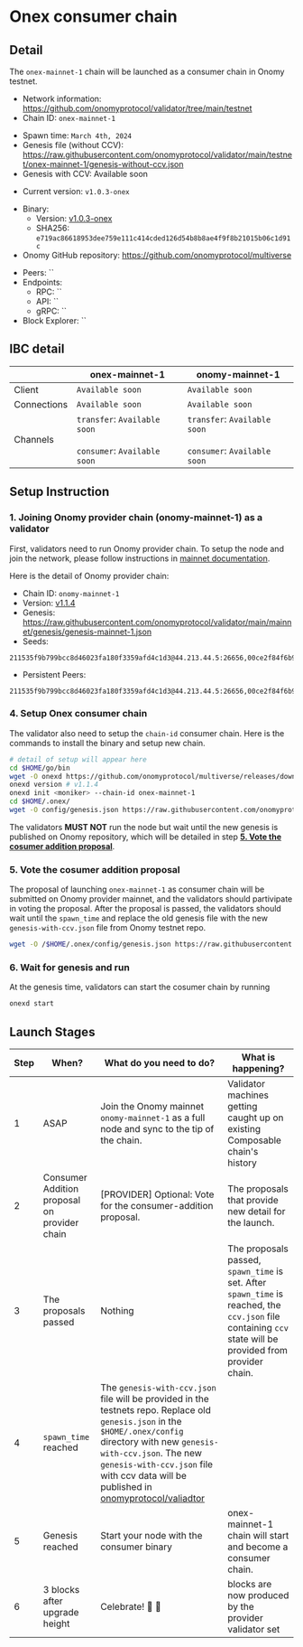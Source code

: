 # Onex consumer chain

## Detail

The `onex-mainnet-1` chain will be launched as a consumer chain in Onomy testnet.

- Network information: https://github.com/onomyprotocol/validator/tree/main/testnet
- Chain ID: `onex-mainnet-1`
* Spawn time: `March 4th, 2024`
* Genesis file (without CCV): https://raw.githubusercontent.com/onomyprotocol/validator/main/testnet/onex-mainnet-1/genesis-without-ccv.json
* Genesis with CCV: Available soon
- Current version: `v1.0.3-onex`
* Binary: 
   * Version: [v1.0.3-onex](https://github.com/onomyprotocol/multiverse/releases/tag/v1.0.3-onex)
   * SHA256: `e719ac86618953dee759e111c414cded126d54b8b8ae4f9f8b21015b06c1d91c`
* Onomy GitHub repository: https://github.com/onomyprotocol/multiverse
- Peers: ``
- Endpoints: 
    - RPC: ``
    - API: ``
    - gRPC: ``
- Block Explorer: ``

## IBC detail
| | onex-mainnet-1 | onomy-mainnet-1 |
|-------------|---------------------|-----------------|
|Client |`Available soon`| `Available soon`|
|Connections | `Available soon` | `Available soon` |
|Channels | `transfer`: `Available soon` <br/><br/> `consumer`: `Available soon` | `transfer`: `Available soon` <br/><br/> `consumer`: `Available soon` |

## Setup Instruction

### 1. Joining Onomy provider chain (onomy-mainnet-1) as a validator
First, validators need to run Onomy provider chain. To setup the node and join the network, please follow instructions in [mainnet documentation](https://github.com/onomyprotocol/validator/blob/main/mainnet/readme.md).

Here is the detail of Onomy provider chain:
- Chain ID: `onomy-mainnet-1`
- Version: [v1.1.4](https://github.com/onomyprotocol/onomy/releases/tag/v1.1.4)
- Genesis: https://raw.githubusercontent.com/onomyprotocol/validator/main/mainnet/genesis/genesis-mainnet-1.json
- Seeds: 
```
211535f9b799bcc8d46023fa180f3359afd4c1d3@44.213.44.5:26656,00ce2f84f6b91639a7cedb2239e38ffddf9e36de@44.195.221.88:26656,cd9a47cebe8eef076a5795e1b8460a8e0b2384e5@3.210.0.126:26656,60194df601164a8b5852087d442038e392bf7470@180.131.222.74:26656,0dbe561f30862f386456734f12f431e534a3139c@34.133.228.142:26656,4737740b63d6ba9ebe93e8cc6c0e9197c426e9f4@195.189.96.106:52756
```
- Persistent Peers:
```
211535f9b799bcc8d46023fa180f3359afd4c1d3@44.213.44.5:26656,00ce2f84f6b91639a7cedb2239e38ffddf9e36de@44.195.221.88:26656,cd9a47cebe8eef076a5795e1b8460a8e0b2384e5@3.210.0.126:26656,60194df601164a8b5852087d442038e392bf7470@180.131.222.74:26656,0dbe561f30862f386456734f12f431e534a3139c@34.133.228.142:26656,4737740b63d6ba9ebe93e8cc6c0e9197c426e9f4@195.189.96.106:52756,00ce2f84f6b91639a7cedb2239e38ffddf9e36de@44.195.221.88:26656
```


### 4. Setup Onex consumer chain
The validator also need to setup the `chain-id` consumer chain. Here is the commands to install the binary and setup new chain.
```bash
# detail of setup will appear here
cd $HOME/go/bin
wget -O onexd https://github.com/onomyprotocol/multiverse/releases/download/v1.0.3-onex/onexd && chmod +x onexd
onexd version # v1.1.4
onexd init <moniker> --chain-id onex-mainnet-1
cd $HOME/.onex/
wget -O config/genesis.json https://raw.githubusercontent.com/onomyprotocol/validator/main/testnet/onex-mainnet-1/genesis-without-ccv.json
```

The validators **MUST NOT** run the node but wait until the new genesis is published on Onomy repository, which will be detailed in step **[5. Vote the cosumer addition proposal](#5-vote-the-cosumer-addition-proposal)**.

### 5. Vote the cosumer addition proposal
The proposal of launching `onex-mainnet-1` as consumer chain will be submitted on Onomy provider mainnet, and the validators should partivipate in voting the proposal. After the proposal is passed, the validators should wait until the `spawn_time` and replace the old genesis file with the new `genesis-with-ccv.json` file from Onomy testnet repo.

```bash
wget -O /$HOME/.onex/config/genesis.json https://raw.githubusercontent.com/onomyprotocol/validator/main/testnet/onex-mainnet-1/genesis.json
```

### 6. Wait for genesis and run

At the genesis time, validators can start the cosumer chain by running
```bash
onexd start
```


## Launch Stages
|Step|When?|What do you need to do?|What is happening?|
|----|--------------------------------------------------|----------------------------------------------------------------------------------------------|------------------------------------------------------------------------------------------------------------------------------------------------|
|1   |ASAP                                              |Join the Onomy mainnet `onomy-mainnet-1`  as a full node and sync to the tip of the chain.|Validator machines getting caught up on existing Composable chain's history                                                                         |
|2   | Consumer Addition proposal on provider chain | [PROVIDER] Optional: Vote for the consumer-addition proposal.  | The proposals that provide new detail for the launch.                            |
|3   |The proposals passed                                 |Nothing                                                                           | The proposals passed, `spawn_time` is set. After `spawn_time` is reached, the `ccv.json` file containing `ccv` state will be provided from provider chain.
|4   |`spawn_time` reached                                  |The `genesis-with-ccv.json` file will be provided in the testnets repo. Replace old `genesis.json` in the `$HOME/.onex/config` directory with new `genesis-with-ccv.json`. The new `genesis-with-ccv.json` file with ccv data will be published in [onomyprotocol/valiadtor](https://github.com/onomyprotocol/validator/tree/main/testnet/onex-mainnet-1) |
|5   |Genesis reached     | Start your node with the consumer binary | onex-mainnet-1 chain will start and become a consumer chain.                                                                                     |
|6   |3 blocks after upgrade height                     |Celebrate! :tada: 🥂                                                |<chain> blocks are now produced by the provider validator set|
